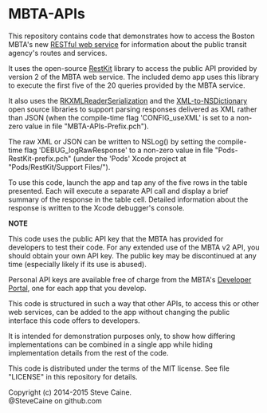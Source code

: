 MBTA-APIs
=========

This repository contains code that demonstrates how to access the Boston MBTA's new [RESTful web service](http://www.mbta.com/rider_tools/developers/) for information about the public transit agency's routes and services.

It uses the open-source [RestKit](https://github.com/RestKit/RestKit) library to access the public API provided by version 2 of the MBTA web service. The included demo app uses this library to execute the first five of the 20 queries provided by the MBTA service.  

It also uses the [RKXMLReaderSerialization](https://github.com/RestKit/RKXMLReaderSerialization) and the [XML-to-NSDictionary](https://github.com/blakewatters/XML-to-NSDictionary) open source libraries to support parsing responses delivered as XML rather than JSON (when the compile-time flag 'CONFIG_useXML' is set to a non-zero value in file "MBTA-APIs-Prefix.pch"). 

The raw XML or JSON can be written to NSLog() by setting the compile-time flag 'DEBUG_logRawResponse' to a non-zero value in file "Pods-RestKit-prefix.pch" (under the 'Pods' Xcode project at "Pods/RestKit/Support Files/").

To use this code, launch the app and tap any of the five rows in the table presented. Each will execute a separate API call and display a brief summary of the response in the table cell. Detailed information about the response is written to the Xcode debugger's console. 

**NOTE** 

This code uses the public API key that the MBTA has provided for developers to test their code. For any extended use of the MBTA v2 API, you should obtain your own API key. The public key may be discontinued at any time (especially likely if its use is abused).

Personal API keys are available free of charge from the MBTA's [Developer Portal](http://realtime.mbta.com/portal), one for each app that you develop.  

This code is structured in such a way that other APIs, to access this or other web services, can be added to the app without changing the public interface this code offers to developers. 

It is intended for demonstration purposes only, to show how differing implementations can be combined in a single app while hiding implementation details from the rest of the code. 

This code is distributed under the terms of the MIT license. See file "LICENSE" in this repository for details.

Copyright (c) 2014-2015 Steve Caine.<br>
@SteveCaine on github.com
